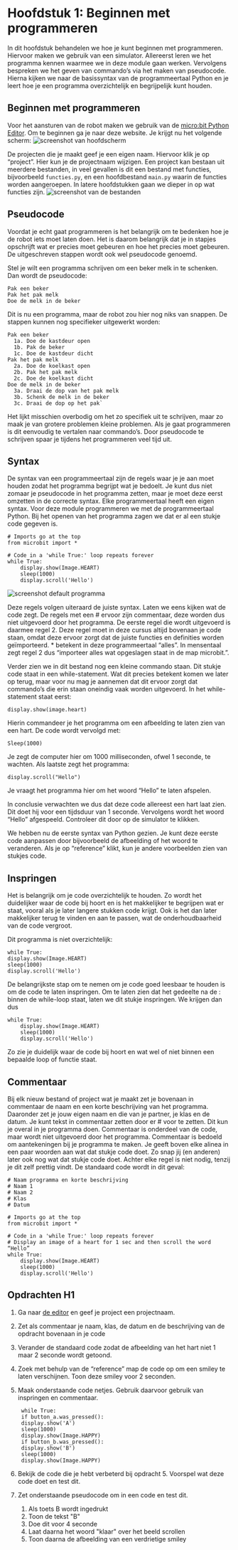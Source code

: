 # Hoofdstuk 1: Beginnen met programmeren

In dit hoofdstuk behandelen we hoe je kunt beginnen met programmeren. 
Hiervoor maken we gebruik van een simulator. Allereerst leren we het 
programma kennen waarmee we in deze module gaan werken. Vervolgens 
bespreken we het geven van commando’s via het maken van pseudocode. 
Hierna kijken we naar de basissyntax van de programmeertaal Python en 
je leert hoe je een programma overzichtelijk en begrijpelijk kunt houden.

## Beginnen met programmeren

Voor het aansturen van de robot maken we gebruik van de [micro:bit Python 
Editor](https://python.microbit.org/v/3 "Klik hier om naar de editor te 
gaan"). Om te beginnen ga je naar deze website. Je krijgt nu het volgende 
scherm:
![screenshot van hoofdscherm](/img/h1.1.png)

De projecten die je maakt geef je een eigen naam. Hiervoor klik je op 
“project”. Hier kun je de projectnaam wijzigen. Een project kan bestaan uit 
meerdere bestanden, in veel gevallen is dit een bestand met functies, 
bijvoorbeeld `functies.py`, en een hoofdbestand `main.py` waarin de functies 
worden aangeroepen. In latere hoofdstukken gaan we dieper in op wat functies 
zijn.
![screenshot van de bestanden](/img/h1.2.png)

## Pseudocode

Voordat je echt gaat programmeren is het belangrijk om te bedenken hoe je 
de robot iets moet laten doen. Het is daarom belangrijk dat je in stapjes 
opschrijft wat er precies moet gebeuren en hoe het precies moet gebeuren. 
De uitgeschreven stappen wordt ook wel pseudocode genoemd. 

Stel je wilt een programma schrijven om een beker melk in te schenken. Dan 
wordt de pseudocode:

	Pak een beker 
	Pak het pak melk 
	Doe de melk in de beker

Dit is nu een programma, maar de robot zou hier nog niks van snappen. De 
stappen kunnen nog specifieker uitgewerkt worden: 
 
	Pak een beker 
	  1a. Doe de kastdeur open 
	  1b. Pak de beker 
	  1c. Doe de kastdeur dicht 
	Pak het pak melk 
	  2a. Doe de koelkast open 
	  2b. Pak het pak melk 
	  2c. Doe de koelkast dicht 
	Doe de melk in de beker
	  3a. Draai de dop van het pak melk 
	  3b. Schenk de melk in de beker 
	  3c. Draai de dop op het pak`

Het lijkt misschien overbodig om het zo specifiek uit te schrijven, maar zo 
maak je van grotere problemen kleine problemen. Als je gaat programmeren is 
dit eenvoudig te vertalen naar commando’s. Door pseudocode te schrijven spaar 
je tijdens het programmeren veel tijd uit.

## Syntax

De syntax van een programmeertaal zijn de regels waar je je aan moet houden 
zodat het programma begrijpt wat je bedoelt. Je kunt dus niet zomaar je 
pseudocode in het programma zetten, maar je moet deze eerst omzetten in de 
correcte syntax. Elke programmeertaal heeft een eigen syntax. Voor deze module 
programmeren we met de programmeertaal Python. Bij het openen van het 
programma zagen we dat er al een stukje code gegeven is.

	# Imports go at the top
	from microbit import *
	
	# Code in a 'while True:' loop repeats forever
	while True:
		display.show(Image.HEART)
		sleep(1000)
		display.scroll('Hello')

![screenshot default programma](/img/h1.3.png)

Deze regels volgen uiteraard de juiste syntax. Laten we eens kijken wat de 
code zegt. De regels met een # ervoor zijn commentaar, deze worden dus niet 
uitgevoerd door het programma. De eerste regel die wordt uitgevoerd is daarmee 
regel 2. Deze regel moet in deze cursus altijd bovenaan je code staan, omdat 
deze ervoor zorgt dat de juiste functies en definities worden geïmporteerd. 
\* betekent in deze programmeertaal “alles”. In mensentaal zegt regel 2 dus 
“importeer alles wat opgeslagen staat in de map microbit.”.  

Verder zien we in dit bestand nog een kleine commando staan. Dit stukje code 
staat in een while-statement. Wat dit precies betekent komen we later op terug, 
maar voor nu mag je aannemen dat dit ervoor zorgt dat commando’s die erin staan 
oneindig vaak worden uitgevoerd. In het while-statement staat eerst:

	display.show(image.heart)

Hierin commandeer je het programma om een afbeelding te laten zien van een 
hart. De code wordt vervolgd met:

	Sleep(1000) 

Je zegt de computer hier om 1000 milliseconden, ofwel 1 seconde, te wachten. 
Als laatste zegt het programma:

	display.scroll("Hello") 

Je vraagt het programma hier om het woord “Hello” te laten afspelen.

In conclusie verwachten we dus dat deze code allereest een hart laat zien. 
Dit doet hij voor een tijdsduur van 1 seconde. Vervolgens wordt het woord 
“Hello” afgespeeld. Controleer dit door op de simulator te klikken.

We hebben nu de eerste syntax van Python gezien. Je kunt deze eerste code 
aanpassen door bijvoorbeeld de afbeelding of het woord te veranderen. Als je 
op “reference” klikt, kun je andere voorbeelden zien van stukjes code.

## Inspringen

Het is belangrijk om je code overzichtelijk te houden. Zo wordt het 
duidelijker waar de code bij hoort en is het makkelijker te begrijpen wat er 
staat, vooral als je later langere stukken code krijgt. Ook is het dan later 
makkelijker terug te vinden en aan te passen, wat de onderhoudbaarheid van de 
code vergroot. 

Dit programma is niet overzichtelijk: 

	while True: 
	display.show(Image.HEART) 
	sleep(1000) 
	display.scroll('Hello')

De belangrijkste stap om te nemen om je code goed leesbaar te houden is om 
de code te laten  inspringen. Om te laten zien dat het gedeelte na de : binnen 
de while-loop staat, laten we dit stukje inspringen. We krijgen dan dus  

	while True: 
		display.show(Image.HEART) 
		sleep(1000) 
		display.scroll('Hello') 

Zo zie je duidelijk waar de code bij hoort en wat wel of niet binnen een 
bepaalde loop of functie staat.  

## Commentaar

Bij elk nieuw bestand of project wat je maakt zet je bovenaan in commentaar 
de naam en een korte beschrijving van het programma. Daaronder zet je jouw 
eigen naam en die van je partner, je klas en de datum. Je kunt tekst in 
commentaar zetten door er # voor te zetten. Dit kun je overal in je programma 
doen. Commentaar is onderdeel van de code, maar wordt niet uitgevoerd door 
het programma.  Commentaar is bedoeld om aantekeningen bij je programma te 
maken. Je geeft boven elke alinea in een paar woorden aan wat dat  stukje code 
doet. Zo snap jij (en anderen) later ook nog wat dat stukje code doet. Achter 
elke regel is niet nodig, tenzij je dit zelf prettig vindt. De standaard code 
wordt in dit geval: 

	# Naam programma en korte beschrijving
	# Naam 1 
	# Naam 2  
	# Klas  
	# Datum 
	
	# Imports go at the top 
	from microbit import *
	
	# Code in a 'while True:' loop repeats forever 
	# Display an image of a heart for 1 sec and then scroll the word “Hello” 
	while True: 
		display.show(Image.HEART) 
		sleep(1000) 
		display.scroll('Hello')

## Opdrachten H1
1. Ga naar [de editor](https://python.microbit.org/v/3) en geef je project een projectnaam.
2. Zet als commentaar je naam, klas, de datum en de beschrijving van de 
opdracht bovenaan in je code
3. Verander de standaard code zodat de afbeelding van het hart niet 1 maar 
2 seconde wordt getoond.
4. Zoek met behulp van de “reference” map de code op om een smiley te laten 
verschijnen. Toon deze smiley voor 2 seconden.
5. Maak onderstaande code netjes. Gebruik daarvoor gebruik van inspringen en 
commentaar.  

		while True: 
		if button_a.was_pressed(): 
		display.show('A') 
		sleep(1000) 
		display.show(Image.HAPPY) 
		if button_b.was_pressed(): 
		display.show('B') 
		sleep(1000) 
		display.show(Image.HAPPY) 

6. Bekijk de code die je hebt verbeterd bij opdracht 5. Voorspel wat deze code 
doet en test dit.
7. Zet onderstaande pseudocode om in een code en test dit.
	1. Als toets B wordt ingedrukt 
	2. Toon de tekst "B" 
	3. Doe dit voor 4 seconde 
	4. Laat daarna het woord "klaar" over het beeld scrollen 
	5. Toon daarna de afbeelding van een verdrietige smiley 
